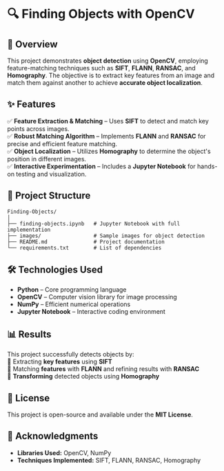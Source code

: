 # 🔍 Finding Objects with OpenCV  

## 📌 Overview  
This project demonstrates **object detection** using **OpenCV**, employing feature-matching techniques such as **SIFT**, **FLANN**, **RANSAC**, and **Homography**. The objective is to extract key features from an image and match them against another to achieve **accurate object localization**.

## ✨ Features  
✅ **Feature Extraction & Matching** – Uses **SIFT** to detect and match key points across images.  
✅ **Robust Matching Algorithm** – Implements **FLANN** and **RANSAC** for precise and efficient feature matching.  
✅ **Object Localization** – Utilizes **Homography** to determine the object's position in different images.  
✅ **Interactive Experimentation** – Includes a **Jupyter Notebook** for hands-on testing and visualization.  

## 📁 Project Structure  
```
Finding-Objects/  
│  
├── finding-objects.ipynb   # Jupyter Notebook with full implementation  
├── images/                 # Sample images for object detection  
├── README.md               # Project documentation  
└── requirements.txt        # List of dependencies  
```  

## 🛠 Technologies Used  
- **Python** – Core programming language  
- **OpenCV** – Computer vision library for image processing  
- **NumPy** – Efficient numerical operations  
- **Jupyter Notebook** – Interactive coding environment  

## 📊 Results  
This project successfully detects objects by:  
🔹 Extracting **key features** using **SIFT**  
🔹 Matching **features** with **FLANN** and refining results with **RANSAC**  
🔹 **Transforming** detected objects using **Homography**  

## 📜 License  
This project is open-source and available under the **MIT License**.  

## 🙌 Acknowledgments  
- **Libraries Used:** OpenCV, NumPy  
- **Techniques Implemented:** SIFT, FLANN, RANSAC, Homography  
